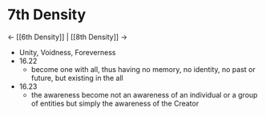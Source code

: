 # 7th Density
<- [[6th Density]] | [[8th Density]] ->

- Unity, Voidness, Foreverness
- 16.22 
	- become one with all, thus having no memory, no identity, no past or future, but existing in the all
- 16.23
	- the awareness become not an awareness of an individual or a group of entities but simply the awareness of the Creator